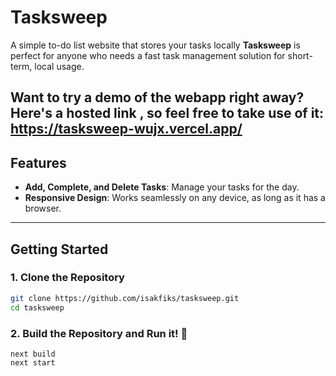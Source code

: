 # Tasksweep

A simple to-do list website that stores your tasks locally **Tasksweep** is perfect for anyone who needs a fast task management solution for short-term, local usage.

Want to try a demo of the webapp right away? Here's a hosted link , so feel free to take use of it:
https://tasksweep-wujx.vercel.app/
---

## Features

- **Add, Complete, and Delete Tasks**: Manage your tasks for the day.
- **Responsive Design**: Works seamlessly on any device, as long as it has a browser.

---

## Getting Started

### 1. Clone the Repository 
```bash
git clone https://github.com/isakfiks/tasksweep.git
cd tasksweep
```

### 2. Build the Repository and Run it! 🥳
```
next build
next start
```
